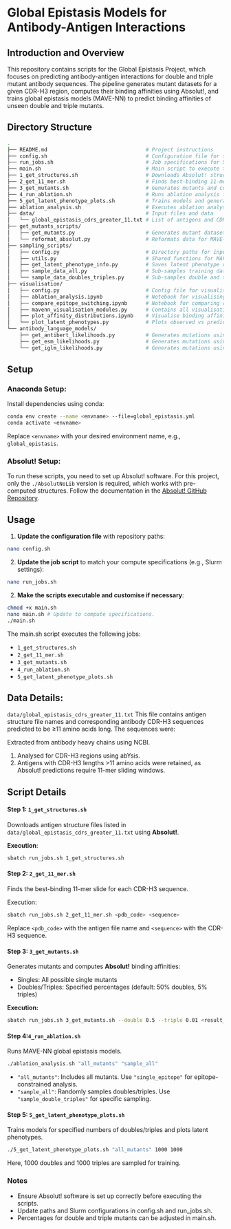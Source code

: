 # Global Epistasis Models for Antibody-Antigen Interactions 

## Introduction and Overview 

This repository contains scripts for the Global Epistasis Project, which focuses on predicting antibody-antigen interactions for double and triple mutant antibody sequences. The pipeline generates mutant datasets for a given CDR-H3 region, computes their binding affinities using Absolut!, and trains global epistasis models (MAVE-NN) to predict binding affinities of unseen double and triple mutants.

##  Directory Structure
```bash
.
├── README.md                                # Project instructions
├── config.sh                                # Configuration file for the pipeline (must be updated!)
├── run_jobs.sh                              # Job specifications for Slurm compute systems
├── main.sh                                  # Main script to execute the entire pipeline
├── 1_get_structures.sh                      # Downloads Absolut! structure files for specified complexes
├── 2_get_11_mer.sh                          # Finds best-binding 11-mer slides for CDR-H3 sequences
├── 3_get_mutants.sh                         # Generates mutants and computes binding affinities
├── 4_run_ablation.sh                        # Runs ablation analysis for antigen complexes
├── 5_get_latent_phenotype_plots.sh          # Trains models and generates phenotype plots
├── ablation_analysis.sh                     # Executes ablation analysis Python script
├── data/                                    # Input files and data
│   └── global_epistasis_cdrs_greater_11.txt # List of antigens and CDR-H3 sequences >11 amino acids
├── get_mutants_scripts/
│   ├── get_mutants.py                       # Generates mutant datasets (singles, doubles, triples)
│   └── reformat_absolut.py                  # Reformats data for MAVE-NN models.
├── sampling_scripts/
│   ├── config.py                            # Directory paths for input and output
│   ├── utils.py                             # Shared functions for MAVE-NN models
│   ├── get_latent_phenotype_info.py         # Saves latent phenotype data for plotting
│   ├── sample_data_all.py                   # Sub-samples training data
│   └── sample_data_doubles_triples.py       # Sub-samples double and triple mutants
├── visualisation/
│   ├── config.py                            # Config file for visualisation scripts and notebooks
│   ├── ablation_analysis.ipynb              # Notebook for visualising ablation analysis
│   ├── compare_epitope_switching.ipynb      # Notebook for comparing results with and without epitope switching
│   ├── mavenn_visualisation_modules.py      # Contains all visualisation functions
│   ├── plot_affinity_distributions.ipynb    # Visualise binding affinity distributions for mutants from a single antigen complex
│   └── plot_latent_phenotypes.py            # Plots observed vs predicted phenotypes
└── antibody_language_models/
    ├── get_antibert_likelihoods.py          # Generates mutations using AntiBERT likelihoods
    ├── get_esm_likelihoods.py               # Generates mutations using ESM likelihoods
    └── get_iglm_likelihoods.py              # Generates mutations using IGLM likelihoods

```

##  Setup

### **Anaconda Setup:**
Install dependencies using conda:

```bash
conda env create --name <envname> --file=global_epistasis.yml
conda activate <envname>
```

Replace `<envname>` with your desired environment name, e.g., `global_epistasis`.

### **Absolut! Setup:**
To run these scripts, you need to set up Absolut! software. For this project, only the `./AbsolutNoLib` version is required, which works with pre-computed structures. Follow the documentation in the  [Absolut! GitHub Repository](https://github.com/csi-greifflab/Absolut).


## Usage
1. **Update the configuration file** with repository paths:
   
```bash
nano config.sh
```

2. **Update the job script** to match your compute specifications (e.g., Slurm settings):
   
```bash
nano run_jobs.sh
```

2. **Make the scripts executable and customise if necessary**:
   
```bash
chmod +x main.sh
nano main.sh # Update to compute specifications.
./main.sh
```
The main.sh script executes the following jobs:

* `1_get_structures.sh`
* `2_get_11_mer.sh`
* `3_get_mutants.sh`
* `4_run_ablation.sh`
* `5_get_latent_phenotype_plots.sh`

## **Data Details**: 
`data/global_epistasis_cdrs_greater_11.txt`
This file contains antigen structure file names and corresponding antibody CDR-H3 sequences predicted to be ≥11 amino acids long. The sequences were:

Extracted from antibody heavy chains using NCBI.
1. Analysed for CDR-H3 regions using abYsis.
2. Antigens with CDR-H3 lengths >11 amino acids were retained, as Absolut! predictions require 11-mer sliding windows.

## Script Details

#### Step 1: `1_get_structures.sh`
Downloads antigen structure files listed in `data/global_epistasis_cdrs_greater_11.txt` using **Absolut!**.

**Execution**:
```bash
sbatch run_jobs.sh 1_get_structures.sh
```

#### Step 2: `2_get_11_mer.sh`
Finds the best-binding 11-mer slide for each CDR-H3 sequence.

Execution:
```bash
sbatch run_jobs.sh 2_get_11_mer.sh <pdb_code> <sequence>
```
Replace `<pdb_code>` with the antigen file name and `<sequence>` with the CDR-H3 sequence.

#### Step 3: `3_get_mutants.sh`
Generates mutants and computes **Absolut!** binding affinities:

* Singles: All possible single mutants
* Doubles/Triples: Specified percentages (default: 50% doubles, 5% triples)

**Execution:**
```bash
sbatch run_jobs.sh 3_get_mutants.sh --double 0.5 --triple 0.01 <result_file>
```

#### Step 4:`4_run_ablation.sh`
Runs MAVE-NN global epistasis models.

```bash
./ablation_analysis.sh "all_mutants" "sample_all"
```

* `"all_mutants"`: Includes all mutants. Use `"single_epitope"` for epitope-constrained analysis.
* `"sample_all"`: Randomly samples doubles/triples. Use `"sample_double_triples"` for specific sampling.

#### Step 5: `5_get_latent_phenotype_plots.sh`
Trains models for specified numbers of doubles/triples and plots latent phenotypes.

```bash
./5_get_latent_phenotype_plots.sh "all_mutants" 1000 1000
```
Here, 1000 doubles and 1000 triples are sampled for training.

### Notes
* Ensure Absolut! software is set up correctly before executing the scripts.
* Update paths and Slurm configurations in config.sh and run_jobs.sh.
* Percentages for double and triple mutants can be adjusted in main.sh.

